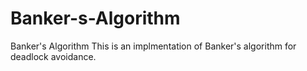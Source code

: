 # Banker-s-Algorithm
Banker's Algorithm
This is an implmentation of Banker's algorithm for deadlock avoidance.
